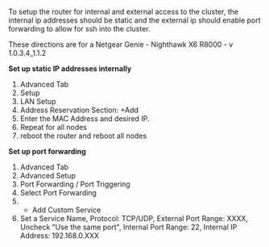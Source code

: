To setup the router for internal and external access to the cluster, the internal ip addresses should be static and the external ip should enable
port forwarding to allow for ssh into the cluster.

These directions are for a Netgear Genie - Nighthawk X6 R8000 - v 1.0.3.4_1.1.2

**Set up static IP addresses internally**

1. Advanced Tab
2. Setup
3. LAN Setup
4. Address Reservation Section: +Add
5. Enter the MAC Address and desired IP.
6. Repeat for all nodes
7. reboot the router and reboot all nodes

**Set up port forwarding**

1. Advanced Tab
2. Advanced Setup
3. Port Forwarding / Port Triggering
3. Select Port Forwarding
4. + Add Custom Service
5. Set a Service Name, Protocol:  TCP/UDP, External Port Range: XXXX, Uncheck "Use the same port", Internal Port Range: 22, Internal IP Address: 192.168.0.XXX
